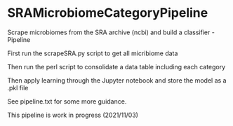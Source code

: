 # SRAMicrobiomeCategoryPipeline
Scrape microbiomes from the SRA archive (ncbi) and build a classifier - Pipeline


First run the scrapeSRA.py script to get all micribiome data

Then run the perl script to consolidate a data table including each category

Then apply learning through the Jupyter notebook and store the model as a .pkl file

See pipeline.txt for some more guidance. 

This pipeline is work in progress (2021/11/03)
